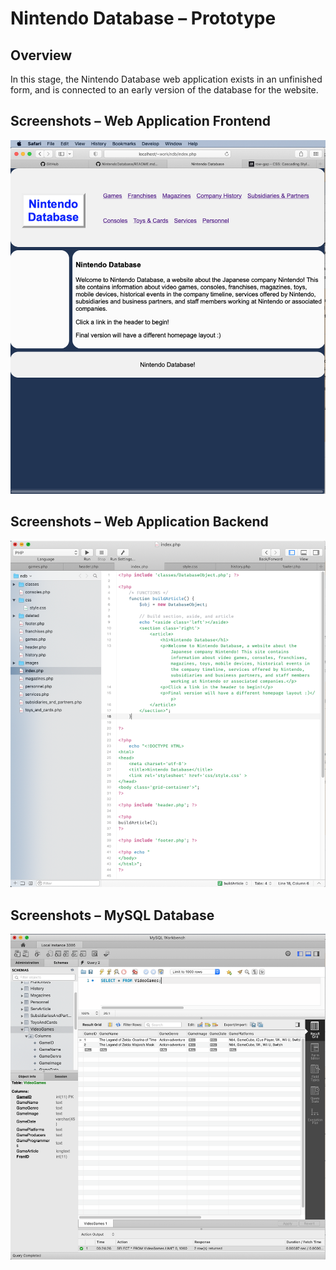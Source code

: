 # Nintendo Database – Prototype 

## Overview
In this stage, the Nintendo Database web application exists in an unfinished form, and is connected to an early version of the database for the website.

## Screenshots – Web Application Frontend
![alt text](/prototype/screenshots/prototype-2.png)

## Screenshots – Web Application Backend
![alt text](/prototype/screenshots/prototype-1.png)

## Screenshots – MySQL Database
![alt text](/prototype/screenshots/prototype-3.png)
